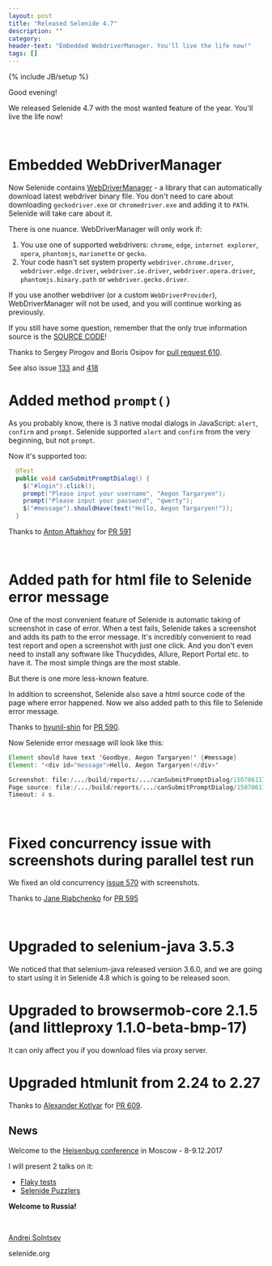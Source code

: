 ```yaml
---
layout: post
title: "Released Selenide 4.7"
description: ""
category:
header-text: "Embedded WebdriverManager. You'll live the life now!"
tags: []
---
```

{% include JB/setup %}
 
Good evening!

We released Selenide 4.7 with the most wanted feature of the year. You'll live the life now!

<br>

# Embedded WebDriverManager

Now Selenide contains [WebDriverManager](https://github.com/bonigarcia/webdrivermanager) - a library that can automatically download latest webdriver binary file.
You don't need to care about downloading `geckodriver.exe` or `chromedriver.exe` and adding it to `PATH`. 
Selenide will take care about it.

There is one nuance. WebDriverManager will only work if:
1. You use one of supported webdrivers: `chrome`, `edge`, `internet explorer`, `opera`, `phantomjs`, `marionette` or `gecko`. 
2. Your code hasn't set system property `webdriver.chrome.driver`, `webdriver.edge.driver`, `webdriver.ie.driver`, `webdriver.opera.driver`, `phantomjs.binary.path` or `webdriver.gecko.driver`.

If you use another webdriver (or a custom `WebDriverProvider`), WebDriverManager will not be used, and you will continue working as previously. 

If you still have some question, remember that the only true information source is the [SOURCE CODE](https://github.com/selenide/selenide/blob/master/src/main/java/com/codeborne/selenide/webdriver/)!

Thanks to Sergey Pirogov and Boris Osipov for [pull request 610](https://github.com/selenide/selenide/pull/610).

See also issue [133](https://github.com/selenide/selenide/issues/133) and [418](https://github.com/selenide/selenide/issues/418)


#  Added method `prompt()`
As you probably know, there is 3 native modal dialogs in JavaScript: `alert`, `confirm` and `prompt`. 
Selenide supported `alert` and `confirm` from the very beginning, but not `prompt`. 

Now it's supported too:

```java
  @Test
  public void canSubmitPromptDialog() {
    $("#login").click();
    prompt("Please input your username", "Aegon Targaryen");
    prompt("Please input your password", "qwerty");
    $("#message").shouldHave(text("Hello, Aegon Targaryen!"));
  }
```

Thanks to [Anton Aftakhov](https://github.com/simple-elf) for [PR 591](https://github.com/selenide/selenide/pull/591)

<br>


# Added path for html file to Selenide error message

One of the most convenient feature of Selenide is automatic taking of screenshot in case of error. 
When a test fails, Selenide takes a screenshot and adds its path to the error message. It's incredibly convenient to read test report and open a screenshot with just one click.
And you don't even need to install any software like Thucydides, Allure, Report Portal etc. to have it. The most simple things are the most stable. 

But there is one more less-known feature. 

In addition to screenshot, Selenide also save a html source code of the page where error happened. 
Now we also added path to this file to Selenide error message. 

Thanks to [hyunil-shin](https://github.com/hyunil-shin) for [PR 590](https://github.com/selenide/selenide/pull/590). 

Now Selenide error message will look like this: 

```java
Element should have text 'Goodbye, Aegon Targaryen!' {#message}
Element: '<div id="message">Hello, Aegon Targaryen!</div>'

Screenshot: file:/.../build/reports/.../canSubmitPromptDialog/1507061177250.0.png
Page source: file:/.../build/reports/.../canSubmitPromptDialog/1507061177250.0.html
Timeout: 4 s.
```

<br>

# Fixed concurrency issue with screenshots during parallel test run

We fixed an old concurrency [issue 570](https://github.com/selenide/selenide/issues/570) with screenshots.

Thanks to [Jane Riabchenko](https://github.com/jane-ryabchenko) for [PR 595](https://github.com/selenide/selenide/issues/595)


<br>

# Upgraded to selenium-java 3.5.3

We noticed that that selenium-java released version 3.6.0, and we are going to start using it in Selenide 4.8 which is going to be released soon.

# Upgraded to browsermob-core 2.1.5 (and littleproxy 1.1.0-beta-bmp-17)

It can only affect you if you download files via proxy server.

# Upgraded htmlunit from 2.24 to 2.27

Thanks to [Alexander Kotlyar](https://github.com/alexander-kotlyar) for [PR 609](https://github.com/selenide/selenide/pull/609). 


## News

Welcome to the [Heisenbug conference](https://heisenbug-moscow.ru/) in Moscow - 8-9.12.2017

I will present 2 talks on it:
* [Flaky tests](https://heisenbug-moscow.ru/talks/2017/msk/1su57z0to8qimacswsgksu/)
* [Selenide Puzzlers](https://heisenbug-moscow.ru/talks/2017/msk/74qfnsvag4gcsi4sw8gyoi/)

**Welcome to Russia!**

<br>

[Andrei Solntsev](http://asolntsev.github.io/)

selenide.org
